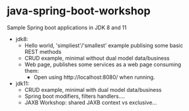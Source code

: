 # java-spring-boot-workshop

Sample Spring boot applications in JDK 8 and 11

* jdk8:
    + Hello world, 'simpliest'/'smallest' example publising some basic REST methods
    + CRUD example, minimal without dual model data/business
    + Web page, publishes some services as a web page consuming them:
        - Open using http://localhost:8080/ when running.
* jdk11:
    + CRUD example, minimal with dual model data/business
    + Spring boot modifiers, filters handlers....
    + JAXB Workshop: shared JAXB context vs exclusive...
